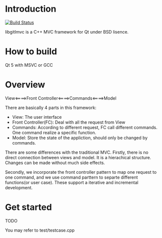 Introduction
============
[![Build Status](https://travis-ci.org/lheric/libgitlmvc.png?branch=master)](https://travis-ci.org/lheric/libgitlmvc)

libgitlmvc is a C++ MVC framework for Qt under BSD lisence.

How to build
============
Qt 5 with MSVC or GCC

Overview
========

View<====>Front Controller<====>Commands<====>Model

There are basically 4 parts in this framework:
* View: The user interface
* Front Controller(FC): Deal with all the request from View
* Commands: According to different request, FC call different commands. One command realize a specific function.
* Model: Store the state of the appliction, should only be changed by commands.

There are some differences with the traditional MVC. 
Firstly, there is no direct connection between views and model. It is a hierachical structure. Changes can be made without much side effects.

Secondly, we incorporate the front controller pattern to map one request to one command, and we use command parttern to separte different functions(or user case). These support a iterative and incremental development.

Get started
===========

TODO

You may refer to test/testcase.cpp
